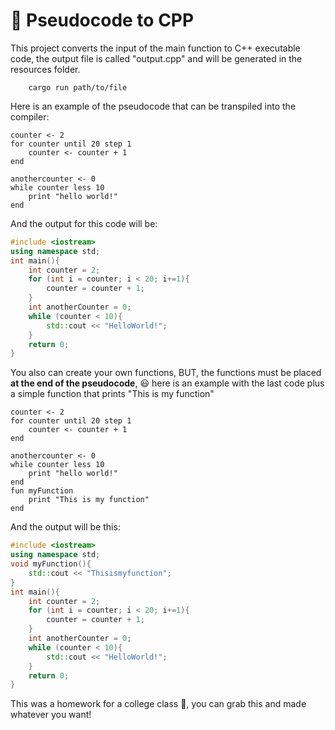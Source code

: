 # :memo: Pseudocode to CPP
This project converts the input of the main function to C++ executable code, the output file is called "output.cpp" and will be generated in the resources folder.
```
    cargo run path/to/file
```
Here is an example of the pseudocode that can be transpiled into the compiler:
```
counter <- 2
for counter until 20 step 1
    counter <- counter + 1
end

anothercounter <- 0
while counter less 10
    print "hello world!"
end
```

And the output for this code will be:
```cpp
#include <iostream>
using namespace std;
int main(){
    int counter = 2;
    for (int i = counter; i < 20; i+=1){
        counter = counter + 1;
    }
    int anotherCounter = 0;
    while (counter < 10){
        std::cout << "HelloWorld!";
    }
    return 0;
}
```

You also can create your own functions, BUT, the functions must be placed **at the end of the pseudocode**, :smiley: here is an example with the last code plus a simple function that prints "This is my function"
```
counter <- 2
for counter until 20 step 1
    counter <- counter + 1
end

anothercounter <- 0
while counter less 10
    print "hello world!"
end
fun myFunction
    print "This is my function"
end
```

And the output will be this:
```cpp
#include <iostream>
using namespace std;
void myFunction(){
    std::cout << "Thisismyfunction";
}
int main(){
    int counter = 2;
    for (int i = counter; i < 20; i+=1){
        counter = counter + 1;
    }
    int anotherCounter = 0;
    while (counter < 10){
        std::cout << "HelloWorld!";
    }
    return 0;
}
```
This was a homework for a college class :notebook_with_decorative_cover:, you can grab this and made whatever you want!
